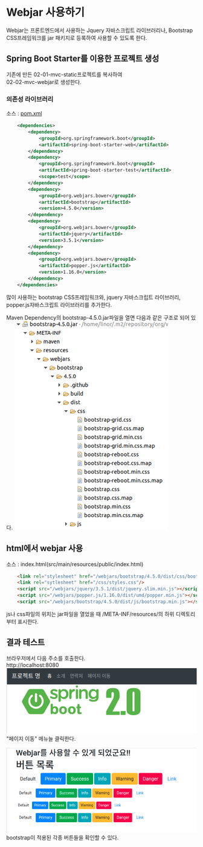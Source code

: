 # Webjar 사용하기
Webjar는 프론트엔드에서 사용하는 Jquery 자바스크립트 라이브러리나, Bootstrap CSS프레임워크를 jar 패키지로 등록하여 사용할 수 있도록 한다.

## Spring Boot Starter를 이용한 프로젝트 생성
기존에 만든 02-01-mvc-static프로젝트를 복사하여  
02-02-mvc-webjar로 생성한다.

### 의존성 라이브러리
소스 : [pom.xml](pom.xml)
```xml
	<dependencies>
		<dependency>
			<groupId>org.springframework.boot</groupId>
			<artifactId>spring-boot-starter-web</artifactId>
		</dependency>
		<dependency>
			<groupId>org.springframework.boot</groupId>
			<artifactId>spring-boot-starter-test</artifactId>
			<scope>test</scope>
		</dependency>
		<dependency>
			<groupId>org.webjars.bower</groupId>
			<artifactId>bootstrap</artifactId>
			<version>4.5.0</version>
		</dependency>
		<dependency>
			<groupId>org.webjars.bower</groupId>
			<artifactId>jquery</artifactId>
			<version>3.5.1</version>
		</dependency>
		<dependency>
			<groupId>org.webjars.bower</groupId>
			<artifactId>popper.js</artifactId>
			<version>1.16.0</version>
		</dependency>
	</dependencies>
```
많이 사용하는 bootstrap CSS프레임워크와, jquery 자바스크립트 라이브러리, popper.js자바스크립트 라이브러리를 추가한다.  

Maven Dependency의 bootstrap-4.5.0.jar파일을 열면 다음과 같은 구조로 되어 있다.
![](images/image01.png)  

## html에서 webjar 사용
소스 : index.html(src/main/resources/public/index.html)
```html
	<link rel="stylesheet" href="/webjars/bootstrap/4.5.0/dist/css/bootstrap.css"/>
	<link rel="sytlesheet" href="/css/styles.css"/>	
	<script src="/webjars/jquery/3.5.1/dist/jquery.slim.min.js"></script>
	<script src="/webjars/popper.js/1.16.0/dist/umd/popper.min.js"></script>
	<script src="/webjars/bootstrap/4.5.0/dist/js/bootstrap.min.js"></script>
```
js나 css파일의 위치는 jar파일을 열었을 때  /META-INF/resources/의 하위 디렉토리부터 표시한다.  

## 결과 테스트
브라우저에서 다음 주소를 호출한다.  
http://localhost:8080  
![](images/image02.png)  
"페이지 이동" 메뉴늘 클릭한다.  

![](images/image03.png)  
bootstrap이 적용된 각종 버튼들을 확인할 수 있다.  

